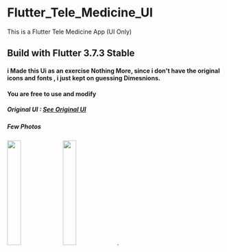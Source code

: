 # Flutter_Tele_Medicine_UI

This is a Flutter Tele Medicine App (UI Only)

## Build with Flutter 3.7.3 Stable

#### i Made this Ui as an exercise Nothing More, since i don't have the original icons and fonts , i just kept on guessing Dimesnions.

#### You are free to use and modify

##### Original UI : <a href="https://dribbble.com/shots/20688641-Telemedicine-Mobile-App" target="_blank">See Original UI</a>


##### Few Photos

<img src="https://user-images.githubusercontent.com/85020587/219978519-d0f11143-ea5e-499f-a210-244bf227aeab.png" width=25% height=25%> <img src="https://user-images.githubusercontent.com/85020587/220114806-9901427b-3c11-45bd-bc19-5b1038704aae.png" width=25% height=25%>.
